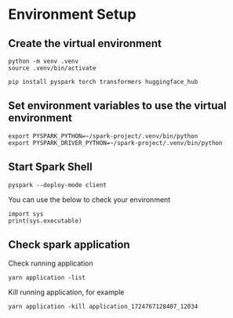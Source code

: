 
# Environment Setup


## Create the virtual environment

```
python -m venv .venv
source .venv/bin/activate

pip install pyspark torch transformers huggingface_hub

```


## Set environment variables to use the virtual environment
```
export PYSPARK_PYTHON=~/spark-project/.venv/bin/python
export PYSPARK_DRIVER_PYTHON=~/spark-project/.venv/bin/python
```

## Start Spark Shell
```
pyspark --deploy-mode client
```

You can use the below to check your environment
```
import sys
print(sys.executable)

```

## Check spark application

Check running application
```
yarn application -list
```

Kill running application, for example
```
yarn application -kill application_1724767128407_12034
```
